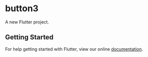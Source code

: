 # button3

A new Flutter project.

## Getting Started

For help getting started with Flutter, view our online
[documentation](https://flutter.io/).
